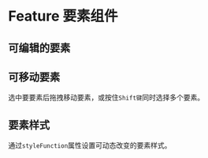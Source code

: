 # Feature 要素组件

## 可编辑的要素

<preview comp="modifyFeature"></preview>

## 可移动要素

选中要要素后拖拽移动要素，或按住`Shift键`同时选择多个要素。

<preview comp="translateFeature"></preview>

## 要素样式

通过`styleFunction`属性设置可动态改变的要素样式。

<preview comp="featureStyle"></preview>
